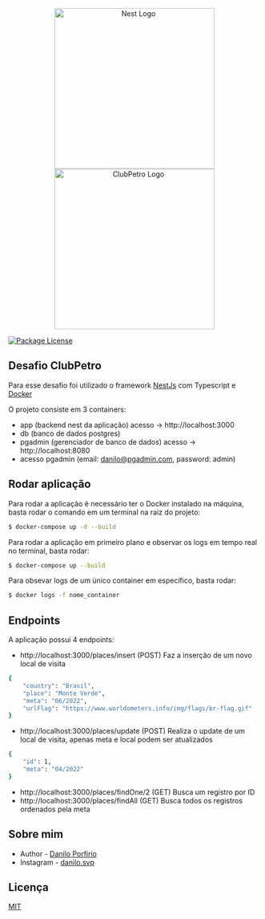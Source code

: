<div align="center">
  <img src="https://nestjs.com/img/logo_text.svg" width="320" alt="Nest Logo" />
  <img src="https://github.com/DSPorfirio/backend-challenge/blob/master/img/logo-clubpetro.png" width="320" alt="ClubPetro Logo" />
</div>

[circleci-image]: https://img.shields.io/circleci/build/github/nestjs/nest/master?token=abc123def456
[circleci-url]: https://circleci.com/gh/nestjs/nest

<a href="https://www.npmjs.com/~nestjscore" target="_blank"><img src="https://img.shields.io/npm/l/@nestjs/core.svg" alt="Package License" /></a>


## Desafio ClubPetro

Para esse desafio foi utilizado o framework [NestJs](https://github.com/nestjs/nest) com Typescript e [Docker](https://www.docker.com/)

O projeto consiste em 3 containers:
- app (backend nest da aplicação) acesso -> http://localhost:3000
- db (banco de dados postgres)
- pgadmin (gerenciador de banco de dados) acesso -> http://localhost:8080 
- acesso pgadmin (email: danilo@pgadmin.com, password: admin)

## Rodar aplicação

Para rodar a aplicação é necessário ter o Docker instalado na máquina, basta rodar o comando em um terminal na raiz do projeto:

```bash
$ docker-compose up -d --build
```

Para rodar a aplicação em primeiro plano e observar os logs em tempo real no terminal, basta rodar:
```bash
$ docker-compose up --build
```

Para obsevar logs de um único container em específico, basta rodar:
```bash
$ docker logs -f nome_container
```

## Endpoints

A aplicação possui 4 endpoints:
- http://localhost:3000/places/insert (POST) Faz a inserção de um novo local de visita
```bash
{
	"country": "Brasil",
	"place": "Monte Verde",
	"meta": "06/2022",
	"urlFlag": "https://www.worldometers.info/img/flags/br-flag.gif"
}
```

- http://localhost:3000/places/update (POST) Realiza o update de um local de visita, apenas meta e local podem ser atualizados
```bash
{
	"id": 1,
	"meta": "04/2022"
}
```

- http://localhost:3000/places/findOne/2 (GET) Busca um registro por ID
- http://localhost:3000/places/findAll (GET) Busca todos os registros ordenados pela meta


## Sobre mim

- Author - [Danilo Porfírio](https://www.linkedin.com/in/daniloporfirio/)
- Instagram - [danilo.svp](https://www.instagram.com/)

## Licença
[MIT](https://github.com/DSPorfirio/backend-challenge/blob/master/LICENSE)

